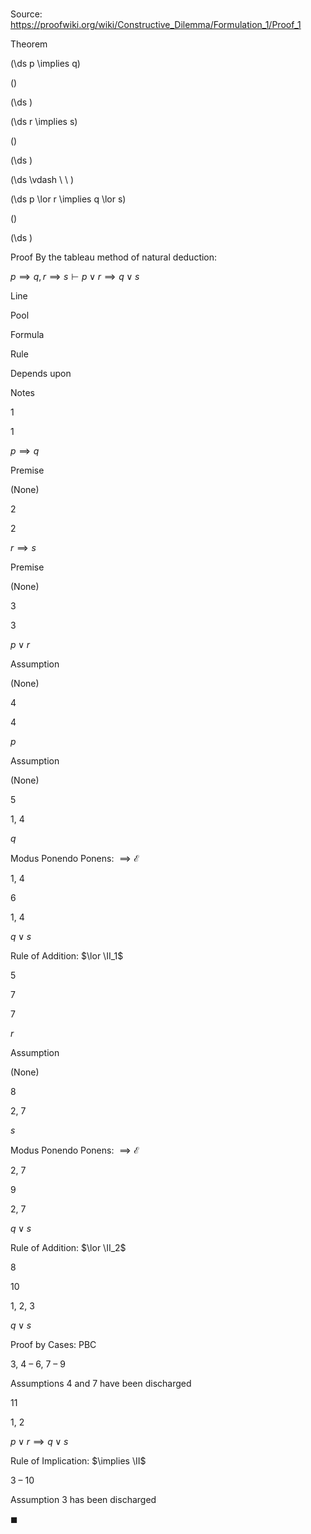 # 

Source: https://proofwiki.org/wiki/Constructive_Dilemma/Formulation_1/Proof_1

Theorem













\(\ds p \implies q\)

\(\)







\(\ds \)




















\(\ds r \implies s\)

\(\)







\(\ds \)














\(\ds \vdash \ \ \)





\(\ds p \lor r \implies q \lor s\)

\(\)







\(\ds \)











Proof
By the tableau method of natural deduction:


$p \implies q, r \implies s \vdash p \lor r \implies q \lor s$


Line


Pool

Formula

Rule

Depends upon

Notes


1


1

$p \implies q$

Premise

(None)




2


2

$r \implies s$

Premise

(None)




3


3

$p \lor r$

Assumption

(None)




4


4

$p$

Assumption

(None)




5


1, 4

$q$

Modus Ponendo Ponens: $\implies \mathcal E$

1, 4




6


1, 4

$q \lor s$

Rule of Addition: $\lor \II_1$

5




7


7

$r$

Assumption

(None)




8


2, 7

$s$

Modus Ponendo Ponens: $\implies \mathcal E$

2, 7




9


2, 7

$q \lor s$

Rule of Addition: $\lor \II_2$

8




10


1, 2, 3

$q \lor s$

Proof by Cases: $\text{PBC}$

3, 4 – 6, 7 – 9

Assumptions 4 and 7 have been discharged


11


1, 2

$p \lor r \implies q \lor s$

Rule of Implication: $\implies \II$

3 – 10

Assumption 3 has been discharged

$\blacksquare$





